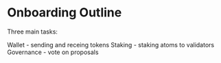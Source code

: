 # Onboarding Outline

Three main tasks:

Wallet - sending and receing tokens
Staking - staking atoms to validators
Governance - vote on proposals
